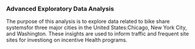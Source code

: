 ### Advanced Exploratory Data Analysis

The purpose of this analysis is to explore data related to bike share systemsfor three major cities in the United States:Chicago, New York City, and Washington. These insights are used to inform traffic and frequent site sites 
for investiong on incentive Health programs.
